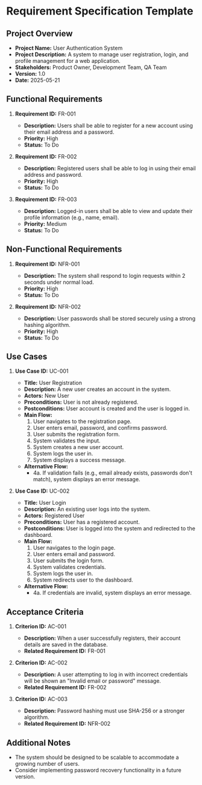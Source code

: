 # Requirement Specification Template

## Project Overview
- **Project Name:** User Authentication System
- **Project Description:** A system to manage user registration, login, and profile management for a web application.
- **Stakeholders:** Product Owner, Development Team, QA Team
- **Version:** 1.0
- **Date:** 2025-05-21

## Functional Requirements
1. **Requirement ID:** FR-001
   - **Description:** Users shall be able to register for a new account using their email address and a password.
   - **Priority:** High
   - **Status:** To Do
   
2. **Requirement ID:** FR-002
   - **Description:** Registered users shall be able to log in using their email address and password.
   - **Priority:** High
   - **Status:** To Do

3. **Requirement ID:** FR-003
   - **Description:** Logged-in users shall be able to view and update their profile information (e.g., name, email).
   - **Priority:** Medium
   - **Status:** To Do

## Non-Functional Requirements
1. **Requirement ID:** NFR-001
   - **Description:** The system shall respond to login requests within 2 seconds under normal load.
   - **Priority:** High
   - **Status:** To Do

2. **Requirement ID:** NFR-002
   - **Description:** User passwords shall be stored securely using a strong hashing algorithm.
   - **Priority:** High
   - **Status:** To Do

## Use Cases
1. **Use Case ID:** UC-001
   - **Title:** User Registration
   - **Description:** A new user creates an account in the system.
   - **Actors:** New User
   - **Preconditions:** User is not already registered.
   - **Postconditions:** User account is created and the user is logged in.
   - **Main Flow:** 
     1. User navigates to the registration page.
     2. User enters email, password, and confirms password.
     3. User submits the registration form.
     4. System validates the input.
     5. System creates a new user account.
     6. System logs the user in.
     7. System displays a success message.
   - **Alternative Flow:** 
     - 4a. If validation fails (e.g., email already exists, passwords don't match), system displays an error message.

2. **Use Case ID:** UC-002
   - **Title:** User Login
   - **Description:** An existing user logs into the system.
   - **Actors:** Registered User
   - **Preconditions:** User has a registered account.
   - **Postconditions:** User is logged into the system and redirected to the dashboard.
   - **Main Flow:** 
     1. User navigates to the login page.
     2. User enters email and password.
     3. User submits the login form.
     4. System validates credentials.
     5. System logs the user in.
     6. System redirects user to the dashboard.
   - **Alternative Flow:** 
     - 4a. If credentials are invalid, system displays an error message.

## Acceptance Criteria
1. **Criterion ID:** AC-001
   - **Description:** When a user successfully registers, their account details are saved in the database.
   - **Related Requirement ID:** FR-001

2. **Criterion ID:** AC-002
   - **Description:** A user attempting to log in with incorrect credentials will be shown an "Invalid email or password" message.
   - **Related Requirement ID:** FR-002

3. **Criterion ID:** AC-003
   - **Description:** Password hashing must use SHA-256 or a stronger algorithm.
   - **Related Requirement ID:** NFR-002

## Additional Notes
- The system should be designed to be scalable to accommodate a growing number of users.
- Consider implementing password recovery functionality in a future version.
